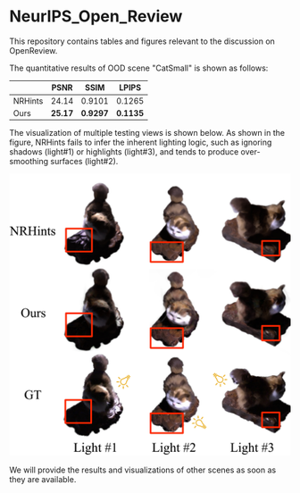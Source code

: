 # NeurIPS_Open_Review

This repository contains tables and figures relevant to the discussion on OpenReview.

The  quantitative results of OOD scene "CatSmall" is shown as follows:

|  | PSNR | SSIM | LPIPS | 
| ---------------  | --------------- | --------------- | --------------- |
|NRHints    | 24.14    | 0.9101 | 0.1265 |
| Ours    | **25.17** | **0.9297** | **0.1135** |

The visualization of multiple testing views is shown below. As shown in the figure, NRHints fails to infer the inherent lighting logic, such as ignoring shadows (light#1) or highlights (light#3), and tends to produce over-smoothing surfaces (light#2).

<img src="ood_result/catsmall.png" width="512px">


We will provide the results and visualizations of other scenes as soon as they are available.
